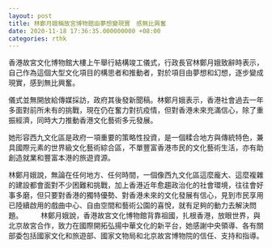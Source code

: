 ```yaml
---
layout: post
title: 林鄭月娥稱故宮博物館由夢想變現實　感無比興奮
date: 2020-11-18 17:36:35.000000000 +08:00
categories: rthk
---
```


香港故宮文化博物館大樓上午舉行結構竣工儀式，行政長官林鄭月娥致辭時表示，自己作為這個大型文化項目的構思者和推動者，對於項目由夢想和幻想，逐步變成現實，感到無比興奮。

儀式並無開放給傳媒採訪，政府其後發新聞稿。林鄭月娥表示，香港社會過去一年多面對前所未有的挑戰，現在仍在奮力對抗疫情，但對香港未來充滿信心，除了重振經濟，同時大力推動香港文化藝術多元發展。

她形容西九文化區是政府一項重要的策略性投資，是一個糅合地方與傳統特色，兼具國際元素的世界級文化藝術綜合區，不單豐富香港市民的文化藝術生活，亦有助創造就業和豐富本港的旅遊資源。

林鄭月娥說，無論在任何地方、任何時間，一個像西九文化區這麼龐大、這麼複雜的建設都會面對不少困難和挑戰，加上香港近年愈趨政治化的社會環境，往往會好事多磨，但只要對香港的獨特優勢、對香港未來的文化發展有信心，見到市民享用已陸續啟用的戲曲中心、自由空間和藝術公園的喜悅，就有足夠的動力去解決問題。
　　 
林鄭月娥說，香港故宮文化博物館背靠祖國，扎根香港，放眼世界，與北京故宮合作，致力在國際開拓弘揚中華文化的新平台，她感謝中央領導、各有關部委包括國家文化和旅遊部、國家文物局和北京故宮博物院的信任、支持和指導。
